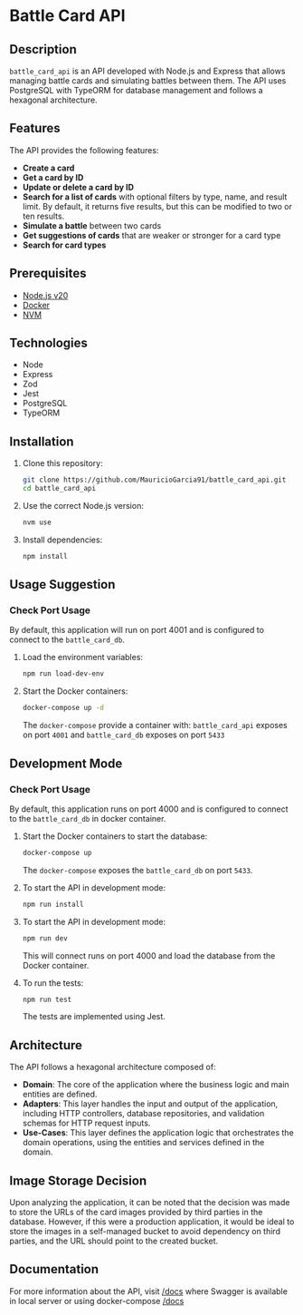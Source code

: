 # Battle Card API

## Description

`battle_card_api` is an API developed with Node.js and Express that allows managing battle cards and simulating battles between them. The API uses PostgreSQL with TypeORM for database management and follows a hexagonal architecture.

## Features

The API provides the following features:

- **Create a card**
- **Get a card by ID**
- **Update or delete a card by ID**
- **Search for a list of cards** with optional filters by type, name, and result limit. By default, it returns five results, but this can be modified to two or ten results.
- **Simulate a battle** between two cards
- **Get suggestions of cards** that are weaker or stronger for a card type
- **Search for card types**

## Prerequisites

- [Node.js v20](https://nodejs.org/)
- [Docker](https://www.docker.com/)
- [NVM](https://github.com/nvm-sh/nvm)

## Technologies

- Node
- Express
- Zod
- Jest
- PostgreSQL
- TypeORM

## Installation

1. Clone this repository:

   ```bash
   git clone https://github.com/MauricioGarcia91/battle_card_api.git
   cd battle_card_api
   ```

2. Use the correct Node.js version:

   ```bash
   nvm use
   ```

3. Install dependencies:

   ```bash
   npm install
   ```

## Usage Suggestion

### Check Port Usage

By default, this application will run on port 4001 and is configured to connect to the `battle_card_db`.

1. Load the environment variables:

   ```bash
   npm run load-dev-env
   ```

2. Start the Docker containers:

   ```bash
   docker-compose up -d
   ```

   The `docker-compose` provide a container with: `battle_card_api` exposes on port `4001` and `battle_card_db` exposes on port `5433`

## Development Mode

### Check Port Usage

By default, this application runs on port 4000 and is configured to connect to the `battle_card_db` in docker container.

1. Start the Docker containers to start the database:

   ```bash
   docker-compose up
   ```

   The `docker-compose` exposes the `battle_card_db` on port `5433`.

2. To start the API in development mode:

   ```bash
   npm run install
   ```

3. To start the API in development mode:

   ```bash
   npm run dev
   ```

   This will connect runs on port 4000 and load the database from the Docker container.

4. To run the tests:

   ```bash
   npm run test
   ```

   The tests are implemented using Jest.

## Architecture

The API follows a hexagonal architecture composed of:
- **Domain**: The core of the application where the business logic and main entities are defined.
- **Adapters**: This layer handles the input and output of the application, including HTTP controllers, database repositories, and validation schemas for HTTP request inputs.
- **Use-Cases**: This layer defines the application logic that orchestrates the domain operations, using the entities and services defined in the domain.

## Image Storage Decision

Upon analyzing the application, it can be noted that the decision was made to store the URLs of the card images provided by third parties in the database. However, if this were a production application, it would be ideal to store the images in a self-managed bucket to avoid dependency on third parties, and the URL should point to the created bucket.

## Documentation

For more information about the API, visit [/docs](http://localhost:4000/docs) where Swagger is available in local server or using docker-compose [/docs](http://localhost:4001/docs)
